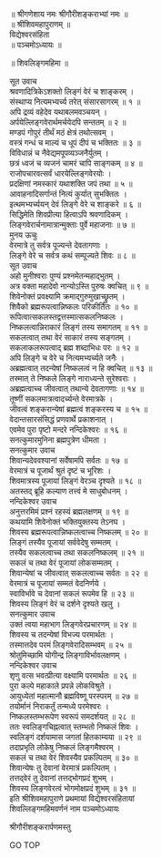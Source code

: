 
  
॥ श्रीगणेशाय नमः श्रीगौरीशङ्कराभ्यां नमः ॥  
॥ श्रीशिवमहापुराणम् ॥  
विद्येश्वरसंहिता  
॥ पञ्चमोऽध्यायः ॥  
  
॥ शिवलिङ्गमहिमा ॥  
  
  
सूत उवाच  
श्रवणादित्रिकेऽशक्तो लिङ्‌गं वेरं च शाङ्‌करम् ।  
संस्थाप्य नित्यमभ्यर्च्य तरेत् संसारसागरम् ॥ १ ॥  
अपि द्रव्यं वहेदेव यथाबलमवञ्चयन् ।  
अर्पयेल्लिङ्‌गवेरार्थमर्चयेदपि सन्ततम् ॥ २ ॥  
मण्डपं गोपुरं तीर्थं मठं क्षेत्रं तथोत्सवम् ।  
वस्त्रं गन्धं च माल्यं च धूपं दीपं च भक्तितः ॥ ३ ॥  
विविधान्नं च नैवेद्यमपूपव्यञ्जनैर्युतम् ।  
छत्रं ध्वजं च व्यजनं चामरं चापि साङ्‌गकम् ॥ ४ ॥  
राजोपचारवत्सर्वं धारयेल्लिङ्‌गवेरयोः ।  
प्रदक्षिणां नमस्कारं यथाशक्ति जपं तथा ॥ ५ ॥  
आवाहनादिसर्गान्तं नित्यं कुर्यात् सुभक्तितः ।  
इत्थमभ्यर्च्ययन् देवं लिङ्‌गे वेरे च शाङ्‌करे ॥ ६ ॥  
सिद्धिमेति शिवप्रीत्या हित्वाऽपि श्रवणादिकम् ।  
लिङ्‌गवेरार्चनामात्रान्मुक्ताः पुर्वे महाजनाः ॥ ७ ॥  
मुनय ऊचुः  
वेरमात्रे तु सर्वत्र पूज्यन्ते देवतागणाः ।  
लिङ्‌गे वेरे च सर्वत्र कथं सम्पूज्यते शिवः ॥ ८ ॥  
सूत उवाच  
अहो मुनीश्वराः पुण्यं प्रश्नमेतन्महाद्‌भुतम् ।  
अत्र वक्ता महादेवो नान्योऽस्ति पुरुषः क्वचित् ॥ ९ ॥  
शिवेनोक्तं प्रवक्ष्यामि क्रमाद्‌गुरुमुखाच्छ्रुतम् ।  
शिवैको ब्रह्मरूपत्वान्निष्कलः परिकीर्तितः ॥ १० ॥  
रूपित्वात्सकलस्तद्वत्तस्मात्सकलनिष्कलः ।  
निष्कलत्वान्निराकारं लिङ्‌गं तस्य समागतम् ॥ ११ ॥  
सकलत्वात् तथा वेरं साकारं तस्य सङ्‌गतम् ।  
सकलाकलरूपत्वाद्‌ ब्रह्म शब्दाभिधः परः ॥ १२ ॥  
अपि लिङ्‌गे च वेरे च नित्यमभ्यर्च्यते जनैः ।  
अब्रह्मत्वात् तदन्येषां निष्कलत्वं न हि क्वचित् ॥ १३ ॥  
तस्मात् ते निष्कले लिङ्‌गे नाराध्यन्ते सुरेश्वराः ।  
अब्रह्मत्वाच्च जीवत्वात् तथान्ये देवतागणाः ॥ १४ ॥  
तूष्णीं सकलमात्रत्वादर्च्यन्ते वेरमात्रके ।  
जीवत्वं शङ्‌करान्येषां ब्रह्मत्वं शङ्‌करस्य च ॥ १५ ॥  
वेदान्तसारसंसिद्धं प्रणवार्थे प्रकाशनात् ।  
एवमेव पुरा पृष्टो मन्दरे नन्दिकेश्वरः ॥ १६ ॥  
सनत्कुमारमुनिना ब्रह्मपुत्रेण धीमता ।  
सनत्कुमार उवाच  
शिवान्यदेववश्यानां सर्वेषामपि सर्वतः ॥ १७ ॥  
वेरमात्रं च पूजार्थं श्रुतं दृष्टं च भूरिशः ।  
शिवमात्रस्य पूजायां लिङ्‌गं वेरञ्च दृश्यते ॥ १८ ॥  
अतस्तद्‌ ब्रूहि कल्याण तत्त्वं मे साधुबोधनम् ।  
नन्दिकेश्वर उवाच  
अनुत्तरमिमं प्रश्नं रहस्यं ब्रह्मलक्षणम् ॥ १९ ॥  
कथयामि शिवेनोक्तं भक्तियुक्तस्य तेऽनघ ।  
शिवस्य ब्रह्मरूपत्वान्निष्कलत्वाच्च निष्कलम् ॥ २० ॥  
लिङ्‌गं तस्यैव पूजायां सर्ववेदेषु सम्मतम् ।  
तस्यैव सकलत्वाच्च तथा सकलनिष्कलम् ॥ २१ ॥  
सकलं च तथा वेरं पूजायां लोकसम्मतम् ।  
शिवान्येषां च जीवत्वात् सकलत्वाच्च सर्वतः ॥ २२ ॥  
वेरमात्रं च पूजायां सम्मतं वेदनिर्णये ।  
स्वाविर्भावे च देवानां सकलं रूपमेव हि ॥ २३ ॥  
शिवस्य लिङ्‌गं वेरं च दर्शने दृश्यते खलु ।  
सनत्कुमार उवाच  
उक्तं त्वया महाभाग लिङ्‌गवेरप्रचारणम् ॥ २४ ॥  
शिवस्य च तदन्येषां विभज्य परमार्थतः ।  
तस्मात्तदेव परमं लिङ्‌गवेरादिसम्भवम् ॥ २५ ॥  
श्रोतुमिच्छामि योगीन्द्र लिङ्‌गाविर्भावलक्षणम् ।  
नन्दिकेश्वर उवाच  
शृणु वत्स भवत्प्रीत्या वक्ष्यामि परमार्थतः ॥ २६ ॥  
पुरा कल्पे महाकाले प्रपन्ने लोकविश्रुते ।  
आयुध्येतां महात्मानौ ब्रह्मविष्णू परस्परम् ॥ २७ ॥  
तयोर्मानं निराकर्तुं तन्मध्ये परमेश्वरः ।  
निष्कलस्तम्भरूपेण स्वरूपं समदर्शयत् ॥ २८ ॥  
ततः स्वलिङ्‌गचिह्नत्वात् स्तम्भतो निष्कलं शिवः ।  
स्वलिङ्‌गं दर्शयामास जगतां हितकाम्यया ॥ २९ ॥  
तदाप्रभृति लोकेषु निष्कलं लिङ्‌गमैश्वरम् ।  
सकलं च तथा वेरं शिवस्यैव प्रकल्पितम् ॥ ३० ॥  
शिवान्येषः तु देवानां वेरमात्रं प्रकल्पितम् ।  
तत्तद्‌वेरं तु देवानां तत्तद्‌भोगप्रदं शुभम् ।  
शिवस्य लिङ्‌गवेरत्वं भोगमोक्षप्रदं शुभम् ॥ ३१ ॥  
इति श्रीशिवमहापुराणे प्रथमायां विद्येश्वरसंहितायां  
शिवल्लिङ्गमहिमवर्णनं नाम पञ्चमोऽध्यायः  
  
  
श्रीगौरीशङ्करार्पणमस्तु  
  
GO TOP
